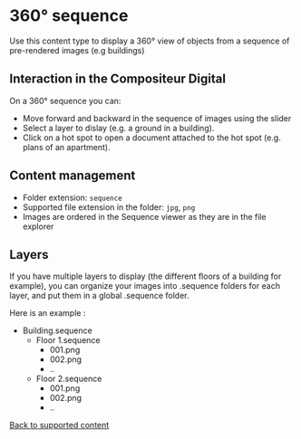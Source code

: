 # 360° sequence

Use this content type to display a 360° view of objects from a sequence of pre-rendered images (e.g buildings)

## Interaction in the Compositeur Digital

On a 360° sequence you can:

- Move forward and backward in the sequence of images using the slider
- Select a layer to dislay (e.g. a ground in a building).
- Click on a hot spot to open a document attached to the hot spot (e.g. plans of an apartment).

## Content management

- Folder extension: `sequence`
- Supported file extension in the folder: `jpg`, `png`
- Images are ordered in the Sequence viewer as they are in the file explorer

## Layers

If you have multiple layers to display (the different floors of a building for example), you can organize your images into .sequence folders for each layer, and put them in a global .sequence folder. 

Here is an example : 
- Building.sequence
  - Floor 1.sequence
    - 001.png
    - 002.png
    - ..
  - Floor 2.sequence
    - 001.png
    - 002.png
    - ..
    

[Back to supported content](content_types.md)

